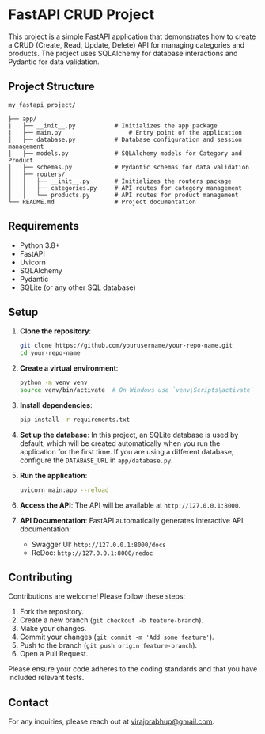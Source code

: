 # FastAPI CRUD Project

This project is a simple FastAPI application that demonstrates how to create a CRUD (Create, Read, Update, Delete) API for managing categories and products. The project uses SQLAlchemy for database interactions and Pydantic for data validation.

## Project Structure

```plaintext
my_fastapi_project/

├── app/
|   ├── __init__.py           # Initializes the app package
|   ├── main.py                   # Entry point of the application  
│   ├── database.py           # Database configuration and session management
│   ├── models.py             # SQLAlchemy models for Category and Product
│   ├── schemas.py            # Pydantic schemas for data validation
│   ├── routers/
│   │   ├── __init__.py       # Initializes the routers package
│   │   ├── categories.py     # API routes for category management
│   │   └── products.py       # API routes for product management
└── README.md                 # Project documentation

```

## Requirements
- Python 3.8+
- FastAPI
- Uvicorn
- SQLAlchemy
- Pydantic
- SQLite (or any other SQL database)

## Setup

1. **Clone the repository**:
    ```bash
    git clone https://github.com/yourusername/your-repo-name.git
    cd your-repo-name
    ```

2. **Create a virtual environment**:
    ```bash
    python -m venv venv
    source venv/bin/activate  # On Windows use `venv\Scripts\activate`
    ```

3. **Install dependencies**:
    ```bash
    pip install -r requirements.txt
    ```

4. **Set up the database**:
    In this project, an SQLite database is used by default, which will be created automatically when you run the application for the first time. If you are using a different database, configure the `DATABASE_URL` in `app/database.py`.

5. **Run the application**:
    ```bash
    uvicorn main:app --reload
    ```

6. **Access the API**:
    The API will be available at `http://127.0.0.1:8000`.

7. **API Documentation**:
    FastAPI automatically generates interactive API documentation:
    - Swagger UI: `http://127.0.0.1:8000/docs`
    - ReDoc: `http://127.0.0.1:8000/redoc`

## Contributing

Contributions are welcome! Please follow these steps:

1. Fork the repository.
2. Create a new branch (`git checkout -b feature-branch`).
3. Make your changes.
4. Commit your changes (`git commit -m 'Add some feature'`).
5. Push to the branch (`git push origin feature-branch`).
6. Open a Pull Request.

Please ensure your code adheres to the coding standards and that you have included relevant tests.

## Contact

For any inquiries, please reach out at [virajprabhup@gmail.com](mailto:virajprabhup@gmail.com).
